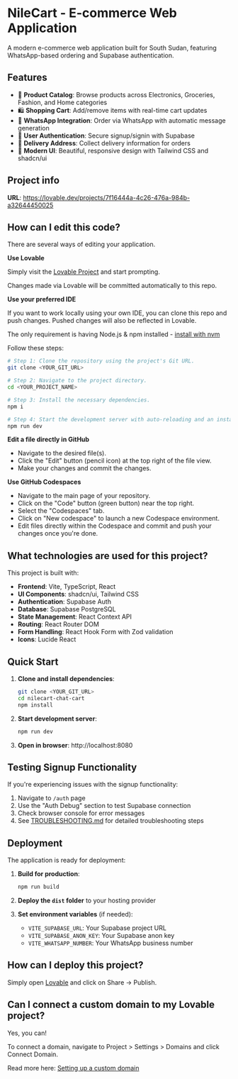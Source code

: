 # NileCart - E-commerce Web Application

A modern e-commerce web application built for South Sudan, featuring WhatsApp-based ordering and Supabase authentication.

## Features

- 🛒 **Product Catalog**: Browse products across Electronics, Groceries, Fashion, and Home categories
- 🛍️ **Shopping Cart**: Add/remove items with real-time cart updates
- 📱 **WhatsApp Integration**: Order via WhatsApp with automatic message generation
- 🔐 **User Authentication**: Secure signup/signin with Supabase
- 📍 **Delivery Address**: Collect delivery information for orders
- 🎨 **Modern UI**: Beautiful, responsive design with Tailwind CSS and shadcn/ui

## Project info

**URL**: https://lovable.dev/projects/7f16444a-4c26-476a-984b-a32644450025

## How can I edit this code?

There are several ways of editing your application.

**Use Lovable**

Simply visit the [Lovable Project](https://lovable.dev/projects/7f16444a-4c26-476a-984b-a32644450025) and start prompting.

Changes made via Lovable will be committed automatically to this repo.

**Use your preferred IDE**

If you want to work locally using your own IDE, you can clone this repo and push changes. Pushed changes will also be reflected in Lovable.

The only requirement is having Node.js & npm installed - [install with nvm](https://github.com/nvm-sh/nvm#installing-and-updating)

Follow these steps:

```sh
# Step 1: Clone the repository using the project's Git URL.
git clone <YOUR_GIT_URL>

# Step 2: Navigate to the project directory.
cd <YOUR_PROJECT_NAME>

# Step 3: Install the necessary dependencies.
npm i

# Step 4: Start the development server with auto-reloading and an instant preview.
npm run dev
```

**Edit a file directly in GitHub**

- Navigate to the desired file(s).
- Click the "Edit" button (pencil icon) at the top right of the file view.
- Make your changes and commit the changes.

**Use GitHub Codespaces**

- Navigate to the main page of your repository.
- Click on the "Code" button (green button) near the top right.
- Select the "Codespaces" tab.
- Click on "New codespace" to launch a new Codespace environment.
- Edit files directly within the Codespace and commit and push your changes once you're done.

## What technologies are used for this project?

This project is built with:

- **Frontend**: Vite, TypeScript, React
- **UI Components**: shadcn/ui, Tailwind CSS
- **Authentication**: Supabase Auth
- **Database**: Supabase PostgreSQL
- **State Management**: React Context API
- **Routing**: React Router DOM
- **Form Handling**: React Hook Form with Zod validation
- **Icons**: Lucide React

## Quick Start

1. **Clone and install dependencies**:
   ```bash
   git clone <YOUR_GIT_URL>
   cd nilecart-chat-cart
   npm install
   ```

2. **Start development server**:
   ```bash
   npm run dev
   ```

3. **Open in browser**: http://localhost:8080

## Testing Signup Functionality

If you're experiencing issues with the signup functionality:

1. Navigate to `/auth` page
2. Use the "Auth Debug" section to test Supabase connection
3. Check browser console for error messages
4. See [TROUBLESHOOTING.md](./TROUBLESHOOTING.md) for detailed troubleshooting steps

## Deployment

The application is ready for deployment:

1. **Build for production**:
   ```bash
   npm run build
   ```

2. **Deploy the `dist` folder** to your hosting provider

3. **Set environment variables** (if needed):
   - `VITE_SUPABASE_URL`: Your Supabase project URL
   - `VITE_SUPABASE_ANON_KEY`: Your Supabase anon key
   - `VITE_WHATSAPP_NUMBER`: Your WhatsApp business number

## How can I deploy this project?

Simply open [Lovable](https://lovable.dev/projects/7f16444a-4c26-476a-984b-a32644450025) and click on Share -> Publish.

## Can I connect a custom domain to my Lovable project?

Yes, you can!

To connect a domain, navigate to Project > Settings > Domains and click Connect Domain.

Read more here: [Setting up a custom domain](https://docs.lovable.dev/features/custom-domain#custom-domain)
